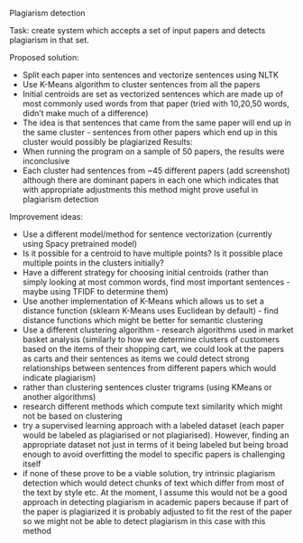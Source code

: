 Plagiarism detection

Task: create system which accepts a set of input papers and detects plagiarism in that set.

Proposed solution:
- Split each paper into sentences and vectorize sentences using NLTK
- Use K-Means algorithm to cluster sentences from all the papers
- Initial centroids are set as vectorized sentences which are made up of most commonly used words from that paper (tried with 10,20,50 words, didn’t make much of a difference)
- The idea is that sentences that came from the same paper will end up in the same cluster - sentences from other papers which end up in this cluster would possibly be plagiarized
Results:
- When running the program on a sample of 50 papers, the results were inconclusive
- Each cluster had sentences from ~45 different papers (add screenshot) although there are dominant papers in each one which indicates that with appropriate adjustments this method might prove useful in plagiarism detection


Improvement ideas:
- Use a different model/method for sentence vectorization (currently using Spacy pretrained model)
- Is it possible for a centroid to have multiple points? Is it possible place multiple points in the clusters initially?
- Have a different strategy for choosing initial centroids (rather than simply looking at most common words, find most important sentences - maybe using TFIDF to determine them)
- Use another implementation of K-Means which allows us to set a distance function (sklearn K-Means uses Euclidean by default) - find distance functions which might be better for semantic clustering
- Use a different clustering algorithm - research algorithms used in market basket analysis (similarly to how we determine clusters of customers based on the items of their shopping cart, we could look at the papers as carts and their sentences as items we could detect strong relationships between sentences from different papers which would indicate plagiarism)
- rather than clustering sentences cluster trigrams (using KMeans or another algorithms)
- research different methods which compute text similarity which might not be based on clustering
- try a supervised learning approach with a labeled dataset (each paper would be labeled as plagiarised or not plagiarised). However, finding an appropriate dataset not just in terms of it being labeled but being broad enough to avoid overfitting the model to specific papers is challenging itself
- if none of these prove to be a viable solution, try intrinsic plagiarism detection which would detect chunks of text which differ from most of the text by style etc. At the moment, I assume this would not be a good approach in detecting plagiarism in academic papers because if part of the paper is plagiarized it is probably adjusted to fit the rest of the paper so we might not be able to detect plagiarism in this case with this method